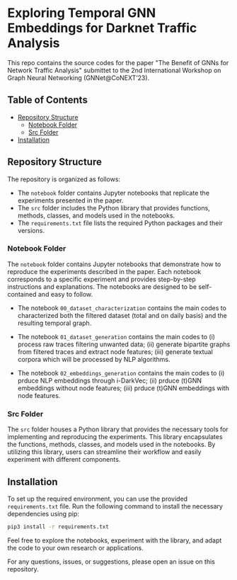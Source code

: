 # Exploring Temporal GNN Embeddings for Darknet Traffic Analysis

This repo contains the source codes for the paper "The Benefit of GNNs for Network Traffic Analysis" submittet to the 2nd International Workshop on Graph Neural Networking (GNNet@CoNEXT’23).

## Table of Contents

- [Repository Structure](#repository-structure)
    - [Notebook Folder](#notebook-folder)
    - [Src Folder](#library-folder)
- [Installation](#installation)

## Repository Structure

The repository is organized as follows:

- The `notebook` folder contains Jupyter notebooks that replicate the experiments presented in the paper.
- The `src` folder includes the Python library that provides functions, methods, classes, and models used in the notebooks.
- The `requirements.txt` file lists the required Python packages and their versions.

### Notebook Folder

The `notebook` folder contains Jupyter notebooks that demonstrate how to reproduce the experiments described in the paper. Each notebook corresponds to a specific experiment and provides step-by-step instructions and explanations. The notebooks are designed to be self-contained and easy to follow.

- The notebook `00_dataset_characterization` contains the main codes to characterized both the filtered dataset (total and on daily basis) and the resulting temporal graph.

- The notebook `01_dataset_generation` contains the main codes to (i) process raw traces filtering unwanted data; (ii) generate bipartite graphs from filtered traces and extract node features; (iii) generate textual corpora which will be processed by NLP algorithms.

- The notebook `02_embeddings_generation` contains the main codes to (i) prduce NLP embeddings through i-DarkVec; (ii) prduce (t)GNN embeddings without node features; (iii) prduce (t)GNN embeddings with node features.


### Src Folder

The `src` folder houses a Python library that provides the necessary tools for implementing and reproducing the experiments. This library encapsulates the functions, methods, classes, and models used in the notebooks. By utilizing this library, users can streamline their workflow and easily experiment with different components.

## Installation

To set up the required environment, you can use the provided `requirements.txt` file. Run the following command to install the necessary dependencies using pip:

```bash
pip3 install -r requirements.txt
```

Feel free to explore the notebooks, experiment with the library, and adapt the code to your own research or applications.

For any questions, issues, or suggestions, please open an issue on this repository.